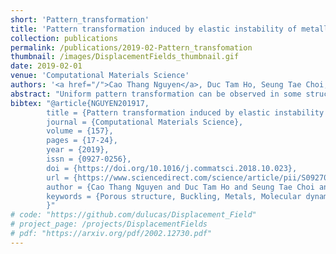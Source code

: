 ```yaml
---
short: 'Pattern_transformation'
title: 'Pattern transformation induced by elastic instability of metallic porous structures'
collection: publications
permalink: /publications/2019-02-Pattern_transfomation
thumbnail: /images/DisplacementFields_thumbnail.gif
date: 2019-02-01
venue: 'Computational Materials Science'
authors: '<a href="/">Cao Thang Nguyen</a>, Duc Tam Ho, Seung Tae Choi, Doo-Man Chun, Sung Youb Kim'
abstract: "Uniform pattern transformation can be observed in some structures with periodic arrays of pores at a critical compressive load because of buckling of the constituents of the structures. This pattern transformation can be exploited to design structures for various potential applications. Previous studies have focused on the instability of periodic porous structures of which the base materials were elastomers, and applications of these structures may be narrow because of the elastomer limitations of low melting temperature and stiffness. In addition, material failures such as plasticity and fracture were rarely discussed in previous studies. Here, we introduce metals as the base materials for some periodic metallic porous nanostructures (PMPNs). Our molecular dynamics simulation results show that PMPNs can exhibit pattern transformation at a critical strain because of buckling. In addition, we develop a simple formulation by incorporating the effect of surface on the Euler–Bernoulli beam theory to predict the critical load for the buckling of nanostructures. The prediction of our model is in good agreement with the molecular dynamics simulation results. When the applied strain is sufficiently large, the nanoscale metals experience dislocation-medicated plasticity. We also show that the pore shape of the PMPNs strongly affects the characteristics of the periodic metallic structures including the effective Young’s modulus, critical strain for micro-buckling, and critical strain for plasticity."
bibtex: "@article{NGUYEN201917,
        title = {Pattern transformation induced by elastic instability of metallic porous structures},
        journal = {Computational Materials Science},
        volume = {157},
        pages = {17-24},
        year = {2019},
        issn = {0927-0256},
        doi = {https://doi.org/10.1016/j.commatsci.2018.10.023},
        url = {https://www.sciencedirect.com/science/article/pii/S0927025618306955},
        author = {Cao Thang Nguyen and Duc Tam Ho and Seung Tae Choi and Doo-Man Chun and Sung Youb Kim},
        keywords = {Porous structure, Buckling, Metals, Molecular dynamics simulation},
        }"
# code: "https://github.com/dulucas/Displacement_Field"
# project_page: /projects/DisplacementFields
# pdf: "https://arxiv.org/pdf/2002.12730.pdf"
---
```



